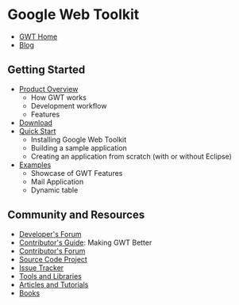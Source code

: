# Google Web Toolkit #
  * [GWT Home](http://code.google.com/webtoolkit/)
  * [Blog](http://googlewebtoolkit.blogspot.com/)

## Getting Started ##
  * [Product Overview](http://code.google.com/webtoolkit/overview.html)
    * How GWT works
    * Development workflow
    * Features
  * [Download](http://code.google.com/webtoolkit/download.html)
  * [Quick Start](http://code.google.com/webtoolkit/gettingstarted.html)
    * Installing Google Web Toolkit
    * Building a sample application
    * Creating an application from scratch (with or without Eclipse)
  * [Examples](http://code.google.com/webtoolkit/examples/)
    * Showcase of GWT Features
    * Mail Application
    * Dynamic table

## Community and Resources ##
  * [Developer's Forum](http://groups.google.com/group/Google-Web-Toolkit)
  * [Contributor's Guide](http://code.google.com/webtoolkit/makinggwtbetter.html): Making GWT Better
  * [Contributor's Forum](http://groups.google.com/group/Google-Web-Toolkit-Contributors)
  * [Source Code Project](http://code.google.com/p/google-web-toolkit/)
  * [Issue Tracker](http://code.google.com/p/google-web-toolkit/issues/list)
  * [Tools and Libraries](http://code.google.com/webtoolkit/tools.html)
  * [Articles and Tutorials](MoreResources.md)
  * [Books](http://code.google.com/webtoolkit/books.html)
